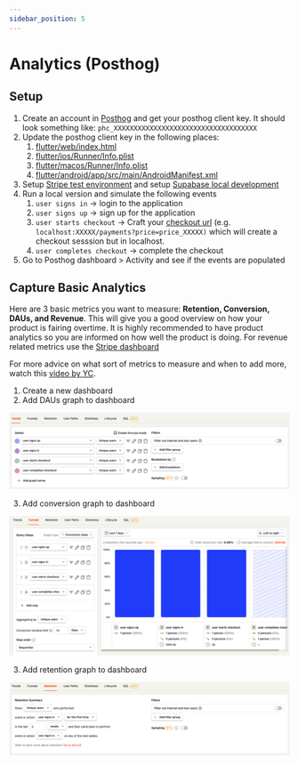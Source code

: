 ```yaml
---
sidebar_position: 5
---
```

# Analytics (Posthog)

## Setup

1. Create an account in [Posthog](https://posthog.com/) and get your posthog client key. It should look something like: `phc_XXXXXXXXXXXXXXXXXXXXXXXXXXXXXXXXXXXX`
2. Update the posthog client key in the following places:
   1. [flutter/web/index.html](https://github.com/devtodollars/flutter-supabase-production-template/blob/main/flutter/web/index.html#L45)
   2. [flutter/ios/Runner/Info.plist](https://github.com/devtodollars/flutter-supabase-production-template/blob/main/flutter/ios/Runner/Info.plist#L51)
   3. [flutter/macos/Runner/Info.plist](https://github.com/devtodollars/flutter-supabase-production-template/blob/main/flutter/macos/Runner/Info.plist#L34)
   4. [flutter/android/app/src/main/AndroidManifest.xml](https://github.com/devtodollars/flutter-supabase-production-template/blob/main/flutter/android/app/src/main/AndroidManifest.xml#L31)
3. Setup [Stripe test environment](stripe.md#setup) and setup [Supabase local development](supabase/supabase-local-development.md)
4. Run a local version and simulate the following events
   1. `user signs in` -> login to the application
   2. `user signs up` -> sign up for the application
   3. `user starts checkout` -> Craft your [checkout url](stripe.md#updating-your-pricing-page) (e.g. `localhost:XXXXX/payments?price=price_XXXXX)` which will create a checkout sesssion but in localhost.
   4. `user completes checkout` -> complete the checkout&#x20;
5. Go to Posthog dashboard > Activity and see if the events are populated

## Capture Basic Analytics

Here are 3 basic metrics you want to measure: **Retention, Conversion,  DAUs, and Revenue**. This will give you a good overview on how your product is fairing overtime. It is highly recommended to have product analytics so you are informed on how well the product is doing. For revenue related metrics use the [Stripe dashboard](https://dashboard.stripe.com/dashboard)

For more advice on what sort of metrics to measure and when to add more, watch this [video by YC](https://www.youtube.com/watch?v=LLerCc7MOQo).

1. Create a new dashboard
2. Add DAUs graph to dashboard

![](../assets/posthog-trend.png)

3. Add conversion graph to dashboard

![](../assets/posthog-conversion.png)

3. Add  retention graph to dashboard

![](../assets/posthog-retention.png)

